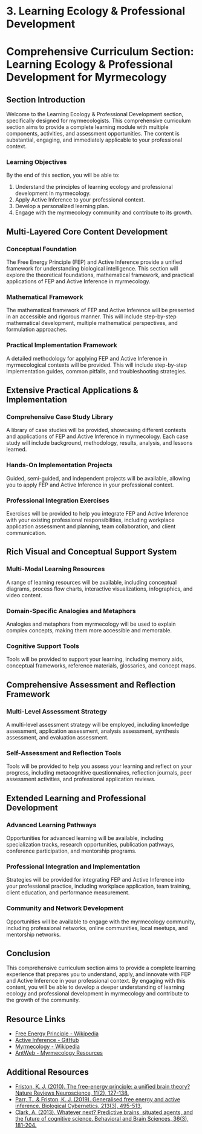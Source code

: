 # 3. Learning Ecology & Professional Development

# Comprehensive Curriculum Section: Learning Ecology & Professional Development for Myrmecology

## Section Introduction

Welcome to the Learning Ecology & Professional Development section, specifically designed for myrmecologists. This comprehensive curriculum section aims to provide a complete learning module with multiple components, activities, and assessment opportunities. The content is substantial, engaging, and immediately applicable to your professional context.

### Learning Objectives

By the end of this section, you will be able to:

1. Understand the principles of learning ecology and professional development in myrmecology.
2. Apply Active Inference to your professional context.
3. Develop a personalized learning plan.
4. Engage with the myrmecology community and contribute to its growth.

## Multi-Layered Core Content Development

### Conceptual Foundation

The Free Energy Principle (FEP) and Active Inference provide a unified framework for understanding biological intelligence. This section will explore the theoretical foundations, mathematical framework, and practical applications of FEP and Active Inference in myrmecology.

### Mathematical Framework

The mathematical framework of FEP and Active Inference will be presented in an accessible and rigorous manner. This will include step-by-step mathematical development, multiple mathematical perspectives, and formulation approaches.

### Practical Implementation Framework

A detailed methodology for applying FEP and Active Inference in myrmecological contexts will be provided. This will include step-by-step implementation guides, common pitfalls, and troubleshooting strategies.

## Extensive Practical Applications & Implementation

### Comprehensive Case Study Library

A library of case studies will be provided, showcasing different contexts and applications of FEP and Active Inference in myrmecology. Each case study will include background, methodology, results, analysis, and lessons learned.

### Hands-On Implementation Projects

Guided, semi-guided, and independent projects will be available, allowing you to apply FEP and Active Inference in your professional context.

### Professional Integration Exercises

Exercises will be provided to help you integrate FEP and Active Inference with your existing professional responsibilities, including workplace application assessment and planning, team collaboration, and client communication.

## Rich Visual and Conceptual Support System

### Multi-Modal Learning Resources

A range of learning resources will be available, including conceptual diagrams, process flow charts, interactive visualizations, infographics, and video content.

### Domain-Specific Analogies and Metaphors

Analogies and metaphors from myrmecology will be used to explain complex concepts, making them more accessible and memorable.

### Cognitive Support Tools

Tools will be provided to support your learning, including memory aids, conceptual frameworks, reference materials, glossaries, and concept maps.

## Comprehensive Assessment and Reflection Framework

### Multi-Level Assessment Strategy

A multi-level assessment strategy will be employed, including knowledge assessment, application assessment, analysis assessment, synthesis assessment, and evaluation assessment.

### Self-Assessment and Reflection Tools

Tools will be provided to help you assess your learning and reflect on your progress, including metacognitive questionnaires, reflection journals, peer assessment activities, and professional application reviews.

## Extended Learning and Professional Development

### Advanced Learning Pathways

Opportunities for advanced learning will be available, including specialization tracks, research opportunities, publication pathways, conference participation, and mentorship programs.

### Professional Integration and Implementation

Strategies will be provided for integrating FEP and Active Inference into your professional practice, including workplace application, team training, client education, and performance measurement.

### Community and Network Development

Opportunities will be available to engage with the myrmecology community, including professional networks, online communities, local meetups, and mentorship networks.

## Conclusion

This comprehensive curriculum section aims to provide a complete learning experience that prepares you to understand, apply, and innovate with FEP and Active Inference in your professional context. By engaging with this content, you will be able to develop a deeper understanding of learning ecology and professional development in myrmecology and contribute to the growth of the community.

## Resource Links

- [Free Energy Principle - Wikipedia](https://en.wikipedia.org/wiki/Free_energy_principle)
- [Active Inference - GitHub](https://github.com/infer-actively/pymdp)
- [Myrmecology - Wikipedia](https://en.wikipedia.org/wiki/Myrmecology)
- [AntWeb - Myrmecology Resources](https://www.antweb.org/)

## Additional Resources

- [Friston, K. J. (2010). The free-energy principle: a unified brain theory? Nature Reviews Neuroscience, 11(2), 127-138.](https://doi.org/10.1038/nrn2787)
- [Parr, T., & Friston, K. J. (2019). Generalised free energy and active inference. Biological Cybernetics, 213(3), 495-513.](https://doi.org/10.1007/s00422-019-00805-w)
- [Clark, A. (2013). Whatever next? Predictive brains, situated agents, and the future of cognitive science. Behavioral and Brain Sciences, 36(3), 181-204.](https://doi.org/10.1017/S0140525X12002140)